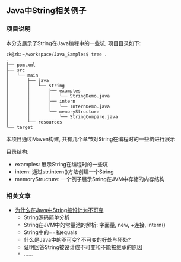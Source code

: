 ## Java中String相关例子

### 项目说明

本分支展示了String在Java编程中的一些坑, 项目目录如下:

```
zk@zk:~/workspace/Java_Samples$ tree .
.
├── pom.xml
├── src
│   └── main
│       ├── java
│       │   └── string
│       │       ├── examples
│       │       │   └── StringDemo.java
│       │       ├── intern
│       │       │   └── InternDemo.java
│       │       └── memoryStructure
│       │           └── StringCompare.java
│       └── resources
└── target
```

本项目通过Maven构建, 共有几个章节对String在编程时的一些坑进行展示

目录结构:

-   examples: 展示String在编程时的一些坑
-   intern: 通过str.intern()方法创建一个String
-   memoryStructure: 一个例子展示String在JVM中存储的内存结构

### 相关文章

-   [为什么在Java中String被设计为不可变](https://jasonkayzk.github.io/2019/10/01/为什么在Java中String被设计为不可变/)
    -   String源码简单分析
    -   String在JVM中的常量池的解析: 字面量, new, +连接, intern()
    -   String中的==和equals
    -   什么是Java中的不可变? 不可变的好处与坏处?
    -   证明回答String被设计成不可变和不能被继承的原因
    -   ......


